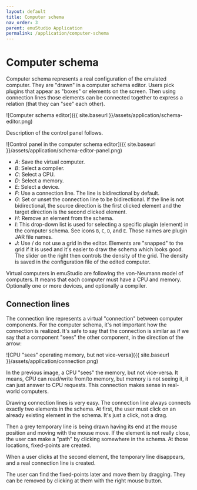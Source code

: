 ```yaml
---
layout: default
title: Computer schema
nav_order: 3
parent: emuStudio Application
permalink: /application/computer-schema
---
```


# Computer schema

Computer schema represents a real configuration of the emulated computer. They are "drawn" in a computer schema editor.
Users pick plugins that appear as "boxes" or elements on the screen. Then using connection lines those elements can be
connected together to express a relation (that they can "see" each other).

![Computer schema editor]({{ site.baseurl }}/assets/application/schema-editor.png)

Description of the control panel follows.

![Control panel in the computer schema editor]({{ site.baseurl }}/assets/application/schema-editor-panel.png)

- *A*: Save the virtual computer.
- *B*: Select a compiler.
- *C*: Select a CPU.
- *D*: Select a memory.
- *E*: Select a device.
- *F*: Use a connection line. The line is bidirectional by default.
- *G*: Set or unset the connection line to be bidirectional. If the line is not bidirectional, the source direction is the first clicked element and the target direction is the second clicked element.
- *H*: Remove an element from the schema.
- *I*: This drop-down list is used for selecting a specific plugin (element) in the computer schema. See icons
  `B`, `C`, `D`, and `E`. Those names are plugin JAR file names.
- *J*: Use / do not use a grid in the editor. Elements are "snapped" to the grid if it is used and it's easier to draw
  the schema which looks good. The slider on the right then controls the density of the grid. The density is saved in the
  configuration file of the edited computer.

Virtual computers in emuStudio are following the von-Neumann model of computers. It means that each computer must have
a CPU and memory. Optionally one or more devices, and optionally a compiler.

## Connection lines

The connection line represents a virtual "connection" between computer components. For the computer schema, it's not important how the connection is realized. It's safe to say that the connection is similar
as if we say that a component "sees" the other component, in the direction of the arrow:

![CPU "sees" operating memory, but not vice-versa]({{ site.baseurl }}/assets/application/connection.png)

In the previous image, a CPU "sees" the memory, but not vice-versa. It means, CPU can read/write from/to memory, but memory is not seeing it, it can just answer to CPU requests. This connection makes
sense in real-world computers.

Drawing connection lines is very easy. The connection line always connects exactly two elements in the schema.
At first, the user must click on an already existing element in the schema. It's just a click, not
a drag.

Then a grey temporary line is being drawn having its end at the mouse position and moving with the mouse move. If the
element is not really close, the user can make a "path" by clicking somewhere in the
schema. At those locations, fixed-points are created.

When a user clicks at the second element, the temporary line disappears, and a real connection line is created.

The user can find the fixed-points later and move them by dragging. They can be removed by clicking at them with the
right mouse button.
